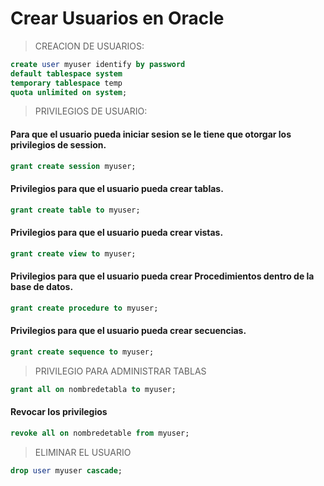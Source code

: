 # Crear Usuarios en Oracle

> CREACION DE USUARIOS:

``` sql
create user myuser identify by password
default tablespace system
temporary tablespace temp
quota unlimited on system;
```

> PRIVILEGIOS DE USUARIO:
#### Para que el usuario pueda iniciar sesion se le tiene que otorgar los privilegios de session.
``` sql
grant create session myuser;
```

#### Privilegios para que el usuario pueda crear tablas.
``` sql
grant create table to myuser;
```

#### Privilegios para que el usuario pueda crear vistas.
``` sql
grant create view to myuser;
```

#### Privilegios para que el usuario pueda crear Procedimientos dentro de la base de datos.
``` sql
grant create procedure to myuser;
```

#### Privilegios para que el usuario pueda crear secuencias.
``` sql
grant create sequence to myuser;
```

> PRIVILEGIO PARA ADMINISTRAR TABLAS
```SQL
grant all on nombredetabla to myuser;
```

#### Revocar los privilegios
```sql
revoke all on nombredetable from myuser;
```

> ELIMINAR EL USUARIO
```sql
drop user myuser cascade;
```
